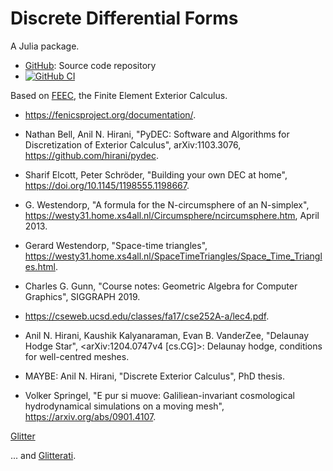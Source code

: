 # Discrete Differential Forms

A Julia package.

* [GitHub](https://github.com/eschnett/DDF.jl): Source code repository
* [![GitHub CI](https://github.com/eschnett/DDF.jl/workflows/CI/badge.svg)](https://github.com/eschnett/DDF.jl/actions)

Based on [FEEC](http://www-users.math.umn.edu/~arnold/), the Finite
Element Exterior Calculus.

- <https://fenicsproject.org/documentation/>.

- Nathan Bell, Anil N. Hirani, "PyDEC: Software and Algorithms for
  Discretization of Exterior Calculus", arXiv:1103.3076,
  <https://github.com/hirani/pydec>.

- Sharif Elcott, Peter Schröder, "Building your own DEC at home",
  <https://doi.org/10.1145/1198555.1198667>.

- G. Westendorp, "A formula for the N-circumsphere of an N-simplex",
  <https://westy31.home.xs4all.nl/Circumsphere/ncircumsphere.htm>,
  April 2013.

- Gerard Westendorp, "Space-time triangles",
  <https://westy31.home.xs4all.nl/SpaceTimeTriangles/Space_Time_Triangles.html>.

- Charles G. Gunn, "Course notes: Geometric Algebra for Computer
  Graphics", SIGGRAPH 2019.

- <https://cseweb.ucsd.edu/classes/fa17/cse252A-a/lec4.pdf>.

- Anil N. Hirani, Kaushik Kalyanaraman, Evan B. VanderZee, "Delaunay
  Hodge Star", <arXiv:1204.0747v4 [cs.CG]>: Delaunay hodge, conditions
  for well-centred meshes.

- MAYBE: Anil N. Hirani, "Discrete Exterior Calculus", PhD thesis.

- Volker Springel, "E pur si muove: Galiliean-invariant cosmological
  hydrodynamical simulations on a moving mesh",
  <https://arxiv.org/abs/0901.4107>.



[Glitter](<https://en.wikipedia.org/wiki/Glitter>)

... and [Glitterati](https://songmeanings.com/songs/view/2890/).
